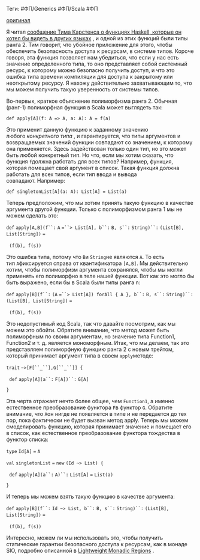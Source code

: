 Теги: #ФП/Generics #ФП/Scala #ФП 

[оригинал](https://apocalisp.wordpress.com/2010/07/02/higher-rank-polymorphism-in-scala/)


Я читал [сообщение Тима Карстенса о функциях Haskell, которые он хотел бы видеть в других языках](http://intoverflow.wordpress.com/2010/06/30/haskell-features-id-like-to-see-in-other-languages/) , и одной из этих функций были типы ранга 2. Тим говорит, что убойное приложение для этого, чтобы обеспечить безопасность доступа к ресурсам, в системе типов. Короче говоря, эта функция позволяет нам убедиться, что если у нас есть значение определенного типа, то оно представляет собой системный ресурс, к которому можно безопасно получить доступ, и что это ошибка типа времени компиляции для доступа к закрытому или неоткрытому ресурсу. Я нахожу действительно захватывающим то, что мы можем получить такую ​​уверенность от системы типов.

Во-первых, краткое объяснение полиморфизма ранга 2. Обычная (ранг-1) полиморфная функция в Scala может выглядеть так:

```
def apply[A](f: A => A, a: A): A = f(a)
```

Это применит данную функцию к заданному значению любого _конкретного типа_ , и гарантируется, что типы аргументов и возвращаемых значений функции совпадают со значением, к которому она применяется. Здесь задействован только один тип, но это может быть любой конкретный тип. Но что, если мы хотим сказать, что функция `f`должна работать для всех типов? Например, функция, которая помещает свой аргумент в список. Такая функция должна работать для всех типов, если тип ввода и вывода совпадают. Например:

```
def singletonList[A](a: A): List[A] = List(a)
```

Теперь предположим, что мы хотим принять такую ​​функцию в качестве аргумента другой функции. Только с полиморфизмом ранга 1 мы не можем сделать это:


`def` `apply[A,B](f``:` `A` `=``> List[A], b``:` `B, s``:` `String)``:` `(List[B], List[String])` `=`

  `(f(b), f(s))`

Это ошибка типа, потому что `B`и `String`не являются `A`. То есть тип `A`фиксируется справа от квантификатора `[A,B]`. Мы действительно хотим, чтобы полиморфизм аргумента сохранялся, чтобы мы могли применять его полиморфно в теле нашей функции. Вот как это могло бы быть выражено, если бы в Scala были типы ранга n:


`def` `apply[B](f``:` `(A` `=``> List[A]) forAll { A }, b``:` `B, s``:` `String)``:` `(List[B], List[String])` `=`

  `(f(b), f(s))`

Это недопустимый код Scala, так что давайте посмотрим, как мы можем это обойти. Обратите внимание, что метод может быть полиморфным по своим аргументам, но значение типа Function1, Function2 и т. д. является мономорфным. Итак, что мы делаем, так это представляем полиморфную функцию ранга 2 с новым трейтом, который принимает аргумент типа в своем `apply`методе:


`trait` `~>[F[``_``],G[``_``]] {`

  `def` `apply[A](a``:` `F[A])``:` `G[A]`

`}`

Эта черта отражает нечто более общее, чем `Function1`, а именно естественное преобразование функтора `F`в функтор `G`. Обратите внимание, что `A`он нигде не появляется в типе и не передается до тех пор, пока фактически не будет вызван метод apply. Теперь мы можем смоделировать функцию, которая принимает значение и помещает его в список, как естественное преобразование функтора тождества в функтор списка:


`type` `Id[A]` `=` `A`

`val` `singletonList` `=` `new` `(Id ~> List) {`

  `def` `apply[A](a``:` `A)``:` `List[A]` `=` `List(a)`

`}`

И теперь мы можем взять такую ​​функцию в качестве аргумента:

`def` `apply[B](f``:` `Id ~> List, b``:` `B, s``:` `String)``:` `(List[B], List[String])` `=`

  `(f(b), f(s))`

Интересно, можем ли мы использовать это, чтобы получить статические гарантии безопасного доступа к ресурсам, как в монаде SIO, подробно описанной в [Lightweight Monadic Regions](http://www.cs.rutgers.edu/~ccshan/capability/region-io.pdf) .